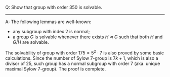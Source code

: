 

Q: Show that group with order $350$ is solvable. 

***

A: The following lemmas are well-known:

* any subgroup with index $2$ is normal; 
* a group $G$ is solvable whenever there exists $H\lhd G$ such that both $H$ and $G/H$ are solvable. 

The solvability of group with order $175=5^2\cdot 7$ is also proved by some basic calculations. Since the number of Sylow $7$-group is $7k+1$, which is also a divisor of $25$, such group has a normal subgroup with order $7$ (aka. unique maximal Sylow $7$-group). The proof is complete.

